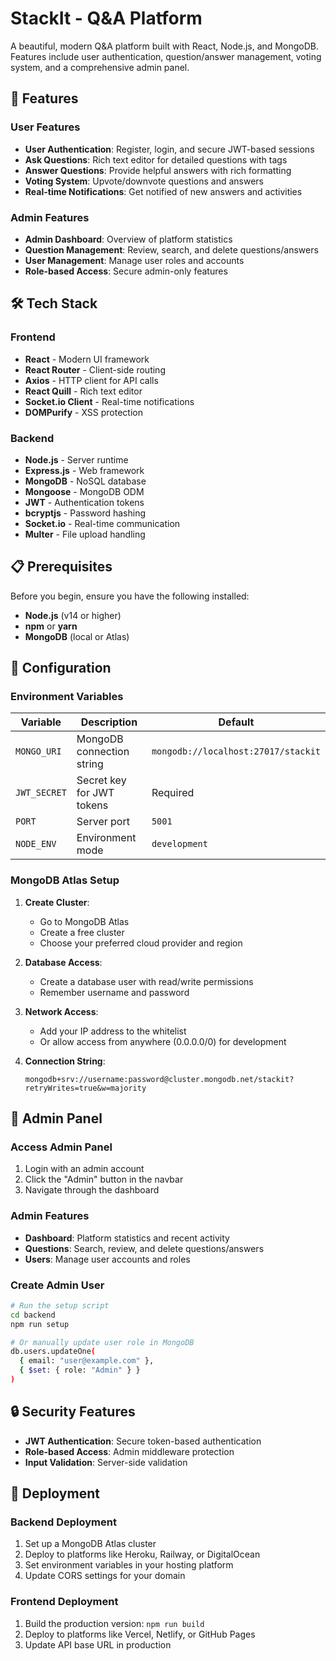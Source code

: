 # StackIt - Q&A Platform

A beautiful, modern Q&A platform built with React, Node.js, and MongoDB. Features include user authentication, question/answer management, voting system, and a comprehensive admin panel.

## 🚀 Features

### User Features
- **User Authentication**: Register, login, and secure JWT-based sessions
- **Ask Questions**: Rich text editor for detailed questions with tags
- **Answer Questions**: Provide helpful answers with rich formatting
- **Voting System**: Upvote/downvote questions and answers
- **Real-time Notifications**: Get notified of new answers and activities

### Admin Features
- **Admin Dashboard**: Overview of platform statistics
- **Question Management**: Review, search, and delete questions/answers
- **User Management**: Manage user roles and accounts
- **Role-based Access**: Secure admin-only features

## 🛠️ Tech Stack

### Frontend
- **React** - Modern UI framework
- **React Router** - Client-side routing
- **Axios** - HTTP client for API calls
- **React Quill** - Rich text editor
- **Socket.io Client** - Real-time notifications
- **DOMPurify** - XSS protection

### Backend
- **Node.js** - Server runtime
- **Express.js** - Web framework
- **MongoDB** - NoSQL database
- **Mongoose** - MongoDB ODM
- **JWT** - Authentication tokens
- **bcryptjs** - Password hashing
- **Socket.io** - Real-time communication
- **Multer** - File upload handling

## 📋 Prerequisites

Before you begin, ensure you have the following installed:
- **Node.js** (v14 or higher)
- **npm** or **yarn**
- **MongoDB** (local or Atlas)


## 🔧 Configuration

### Environment Variables

| Variable | Description | Default |
|----------|-------------|---------|
| `MONGO_URI` | MongoDB connection string | `mongodb://localhost:27017/stackit` |
| `JWT_SECRET` | Secret key for JWT tokens | Required |
| `PORT` | Server port | `5001` |
| `NODE_ENV` | Environment mode | `development` |

### MongoDB Atlas Setup

1. **Create Cluster**:
   - Go to MongoDB Atlas
   - Create a free cluster
   - Choose your preferred cloud provider and region

2. **Database Access**:
   - Create a database user with read/write permissions
   - Remember username and password

3. **Network Access**:
   - Add your IP address to the whitelist
   - Or allow access from anywhere (0.0.0.0/0) for development

4. **Connection String**:
   ```
   mongodb+srv://username:password@cluster.mongodb.net/stackit?retryWrites=true&w=majority
   ```

## 👥 Admin Panel

### Access Admin Panel
1. Login with an admin account
2. Click the "Admin" button in the navbar
3. Navigate through the dashboard

### Admin Features
- **Dashboard**: Platform statistics and recent activity
- **Questions**: Search, review, and delete questions/answers
- **Users**: Manage user accounts and roles

### Create Admin User
```bash
# Run the setup script
cd backend
npm run setup

# Or manually update user role in MongoDB
db.users.updateOne(
  { email: "user@example.com" },
  { $set: { role: "Admin" } }
)
```

## 🔒 Security Features

- **JWT Authentication**: Secure token-based authentication
- **Role-based Access**: Admin middleware protection
- **Input Validation**: Server-side validation

## 🚀 Deployment

### Backend Deployment
1. Set up a MongoDB Atlas cluster
2. Deploy to platforms like Heroku, Railway, or DigitalOcean
3. Set environment variables in your hosting platform
4. Update CORS settings for your domain

### Frontend Deployment
1. Build the production version: `npm run build`
2. Deploy to platforms like Vercel, Netlify, or GitHub Pages
3. Update API base URL in production









